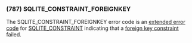 ### (787\) SQLITE\_CONSTRAINT\_FOREIGNKEY



 The SQLITE\_CONSTRAINT\_FOREIGNKEY error code
 is an [extended error code](rescode.html#pve)
 for [SQLITE\_CONSTRAINT](rescode.html#constraint) indicating that a [foreign key constraint](foreignkeys.html) failed.




